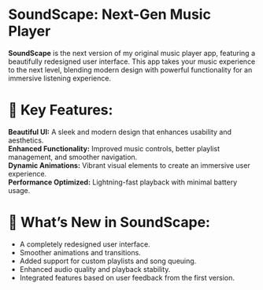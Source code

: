 # SoundScape: Next-Gen Music Player
**SoundScape** is the next version of my original music player app, featuring a beautifully redesigned user interface. This app takes your music experience to the next level, blending modern design with powerful functionality for an immersive listening experience.

# 🌟 Key Features:
**Beautiful UI:** A sleek and modern design that enhances usability and aesthetics.<br>
**Enhanced Functionality:** Improved music controls, better playlist management, and smoother navigation.<br>
**Dynamic Animations:** Vibrant visual elements to create an immersive user experience.<br>
**Performance Optimized:** Lightning-fast playback with minimal battery usage.<br>

# 🚀 What’s New in SoundScape:
- A completely redesigned user interface.<br>
- Smoother animations and transitions.<br>
- Added support for custom playlists and song queuing.<br>
- Enhanced audio quality and playback stability.<br>
- Integrated features based on user feedback from the first version.<br>

